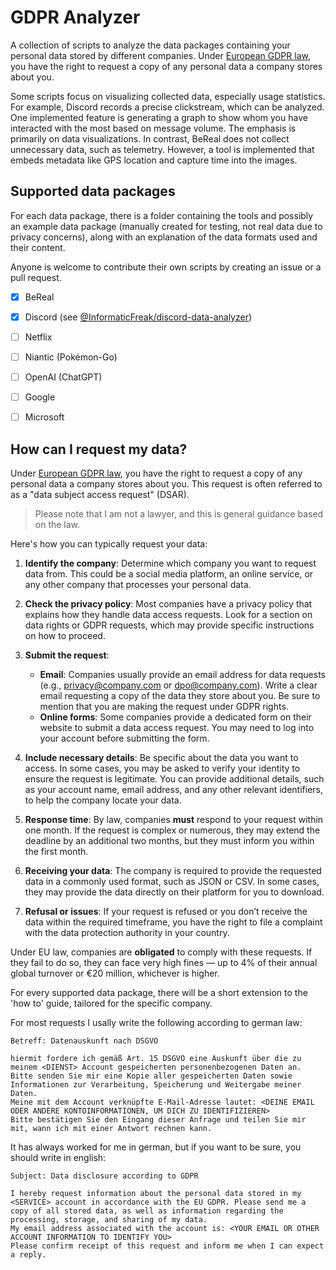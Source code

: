 
# GDPR Analyzer

A collection of scripts to analyze the data packages containing your personal data stored by different companies. Under [European GDPR law](https://commission.europa.eu/law/law-topic/data-protection/information-individuals_en), you have the right to request a copy of any personal data a company stores about you.

Some scripts focus on visualizing collected data, especially usage statistics. For example, Discord records a precise clickstream, which can be analyzed. One implemented feature is generating a graph to show whom you have interacted with the most based on message volume. The emphasis is primarily on data visualizations.
In contrast, BeReal does not collect unnecessary data, such as telemetry. However, a tool is implemented that embeds metadata like GPS location and capture time into the images.


## Supported data packages

For each data package, there is a folder containing the tools and possibly an example data package (manually created for testing, not real data due to privacy concerns), along with an explanation of the data formats used and their content.

Anyone is welcome to contribute their own scripts by creating an issue or a pull request.

- [x] BeReal
- [x] Discord (see [@InformaticFreak/discord-data-analyzer](https://github.com/InformaticFreak/discord-data-analyzer))
- [ ] Netflix
- [ ] Niantic (Pokémon-Go)
- [ ] OpenAI (ChatGPT)
- [ ] Google
- [ ] Microsoft


## How can I request my data?

Under [European GDPR law](https://commission.europa.eu/law/law-topic/data-protection/information-individuals_en), you have the right to request a copy of any personal data a company stores about you. This request is often referred to as a "data subject access request" (DSAR).

>Please note that I am not a lawyer, and this is general guidance based on the law.

Here's how you can typically request your data:

1. **Identify the company**: Determine which company you want to request data from. This could be a social media platform, an online service, or any other company that processes your personal data.

2. **Check the privacy policy**: Most companies have a privacy policy that explains how they handle data access requests. Look for a section on data rights or GDPR requests, which may provide specific instructions on how to proceed.

3. **Submit the request**: 
   - **Email**: Companies usually provide an email address for data requests (e.g., privacy@company.com or dpo@company.com). Write a clear email requesting a copy of the data they store about you. Be sure to mention that you are making the request under GDPR rights.
   - **Online forms**: Some companies provide a dedicated form on their website to submit a data access request. You may need to log into your account before submitting the form.

4. **Include necessary details**: Be specific about the data you want to access. In some cases, you may be asked to verify your identity to ensure the request is legitimate. You can provide additional details, such as your account name, email address, and any other relevant identifiers, to help the company locate your data.

5. **Response time**: By law, companies **must** respond to your request within one month. If the request is complex or numerous, they may extend the deadline by an additional two months, but they must inform you within the first month.

6. **Receiving your data**: The company is required to provide the requested data in a commonly used format, such as JSON or CSV. In some cases, they may provide the data directly on their platform for you to download.

7. **Refusal or issues**: If your request is refused or you don’t receive the data within the required timeframe, you have the right to file a complaint with the data protection authority in your country.

Under EU law, companies are **obligated** to comply with these requests. If they fail to do so, they can face very high fines — up to 4% of their annual global turnover or €20 million, whichever is higher.


For every supported data package, there will be a short extension to the 'how to' guide, tailored for the specific company.


For most requests I usally write the following according to german law:
```
Betreff: Datenauskunft nach DSGVO

hiermit fordere ich gemäß Art. 15 DSGVO eine Auskunft über die zu meinem <DIENST> Account gespeicherten personenbezogenen Daten an. Bitte senden Sie mir eine Kopie aller gespeicherten Daten sowie Informationen zur Verarbeitung, Speicherung und Weitergabe meiner Daten.
Meine mit dem Account verknüpfte E-Mail-Adresse lautet: <DEINE EMAIL ODER ANDERE KONTOINFORMATIONEN, UM DICH ZU IDENTIFIZIEREN>
Bitte bestätigen Sie den Eingang dieser Anfrage und teilen Sie mir mit, wann ich mit einer Antwort rechnen kann.
```

It has always worked for me in german, but if you want to be sure, you should write in english:
```
Subject: Data disclosure according to GDPR

I hereby request information about the personal data stored in my <SERVICE> account in accordance with the EU GDPR. Please send me a copy of all stored data, as well as information regarding the processing, storage, and sharing of my data.
My email address associated with the account is: <YOUR EMAIL OR OTHER ACCOUNT INFORMATION TO IDENTIFY YOU>
Please confirm receipt of this request and inform me when I can expect a reply.
```

